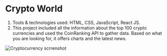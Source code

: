 # Crypto World
1. Tools & technologies used: HTML, CSS, JavaScript, React JS.
2. This project included all the information about the top 100 crypto currencies and used the CoinRanking API to
gather data. Based on what you are looking for, it offers charts and the latest news.

![Cryptocurrency scrrenshot](https://github.com/anushkaSingh30xxx/Cryptocurrency-Website/assets/101061044/c89a3956-73b9-4e67-936a-4da01548a0d6)
